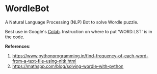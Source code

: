 # WordleBot
A Natural Language Processing (NLP) Bot to solve Wordle puzzle.

Best use in Google's [Colab](https://colab.research.google.com/).  Instruction on where to put 'WORD.LST' is in the code.

**References**:
1.  https://www.pythonprogramming.in/find-frequency-of-each-word-from-a-text-file-using-nltk.html
2. https://mathspp.com/blog/solving-wordle-with-python

